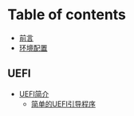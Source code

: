 # Table of contents

* [前言](README.md)
* [环境配置](huan-jing-pei-zhi.md)

## UEFI

* [UEFI简介](uefi/untitled/README.md)
  * [简单的UEFI引导程序](uefi/untitled/untitled.md)

